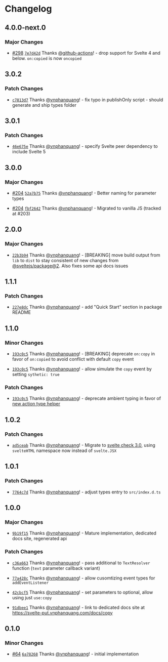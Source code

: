 # Changelog

## 4.0.0-next.0

### Major Changes

- [#298](https://github.com/vnphanquang/svelte-put/pull/298) [`7e7d42d`](https://github.com/vnphanquang/svelte-put/commit/7e7d42d938f78dee8a01fc28a04fdaad6fe1a529) Thanks [@github-actions](https://github.com/apps/github-actions)! - drop support for Svelte 4 and below. `on:copied` is now `oncopied`

## 3.0.2

### Patch Changes

- [`c7813d7`](https://github.com/vnphanquang/svelte-put/commit/c7813d7caf9bac19edfed1e0cf6778e1c9c607d5) Thanks [@vnphanquang](https://github.com/vnphanquang)! - fix typo in publishOnly script - should generate and ship types folder

## 3.0.1

### Patch Changes

- [`46e675e`](https://github.com/vnphanquang/svelte-put/commit/46e675e05e87ca042af231cd059dc944cd6080d5) Thanks [@vnphanquang](https://github.com/vnphanquang)! - specify Svelte peer dependency to include Svelte 5

## 3.0.0

### Major Changes

- [#204](https://github.com/vnphanquang/svelte-put/pull/204) [`52a7b75`](https://github.com/vnphanquang/svelte-put/commit/52a7b75532d921593365548cae1e7536cfa8e830) Thanks [@vnphanquang](https://github.com/vnphanquang)! - Better naming for parameter types

- [#204](https://github.com/vnphanquang/svelte-put/pull/204) [`fbf2642`](https://github.com/vnphanquang/svelte-put/commit/fbf2642ed298a67408177d78c283d226d94c7e45) Thanks [@vnphanquang](https://github.com/vnphanquang)! - Migrated to vanilla JS (tracked at #203)

## 2.0.0

### Major Changes

- [`22b3b94`](https://github.com/vnphanquang/svelte-put/commit/22b3b94c74d58f5e8f2c826d0d4a9bd15b45fa94) Thanks [@vnphanquang](https://github.com/vnphanquang)! - [BREAKING] move build output from `lib` to `dist` to stay consistent of new changes from [@sveltejs/package@2](https://github.com/sveltejs/kit/releases/tag/%40sveltejs/package%402.0.0). Also fixes some api docs issues

## 1.1.1

### Patch Changes

- [`227e8dc`](https://github.com/vnphanquang/svelte-put/commit/227e8dc11f850787f9f98eb4b24cd23015c9c25c) Thanks [@vnphanquang](https://github.com/vnphanquang)! - add "Quick Start" section in package README

## 1.1.0

### Minor Changes

- [`193c0c5`](https://github.com/vnphanquang/svelte-put/commit/193c0c5c9525ade0ec4e9a512c21e96a26139238) Thanks [@vnphanquang](https://github.com/vnphanquang)! - [BREAKING] deprecate `on:copy` in favor of `on:copied` to avoid conflict with default `copy` event

- [`193c0c5`](https://github.com/vnphanquang/svelte-put/commit/193c0c5c9525ade0ec4e9a512c21e96a26139238) Thanks [@vnphanquang](https://github.com/vnphanquang)! - allow simulate the `copy` event by setting `sythetic: true`

### Patch Changes

- [`193c0c5`](https://github.com/vnphanquang/svelte-put/commit/193c0c5c9525ade0ec4e9a512c21e96a26139238) Thanks [@vnphanquang](https://github.com/vnphanquang)! - deprecate ambient typing in favor of [new action type helper](https://github.com/sveltejs/svelte/pull/7805)

## 1.0.2

### Patch Changes

- [`ad5ceab`](https://github.com/vnphanquang/svelte-put/commit/ad5ceab52f89adbcd6d4680c247113c96063f395) Thanks [@vnphanquang](https://github.com/vnphanquang)! - Migrate to [svelte check 3.0](https://github.com/sveltejs/language-tools/releases/tag/svelte-check-3.0.1), using `svelteHTML` namespace now instead of `svelte.JSX`

## 1.0.1

### Patch Changes

- [`7764c7d`](https://github.com/vnphanquang/svelte-put/commit/7764c7d85f8ee12b45cb9eb68a246fcd8e3f8839) Thanks [@vnphanquang](https://github.com/vnphanquang)! - adjust types entry to `src/index.d.ts`

## 1.0.0

### Major Changes

- [`9b19f15`](https://github.com/vnphanquang/svelte-put/commit/9b19f1565f84c9ec98e051943ebfc7bc3ce17357) Thanks [@vnphanquang](https://github.com/vnphanquang)! - Mature implementation, dedicated docs site, regenerated api

### Patch Changes

- [`c36a663`](https://github.com/vnphanquang/svelte-put/commit/c36a66324003b6011d6f0d9d590e81ab4f65dca5) Thanks [@vnphanquang](https://github.com/vnphanquang)! - pass additional to `TextResolver` function (`text` parameter callback variant)

- [`77a428c`](https://github.com/vnphanquang/svelte-put/commit/77a428c64e22925c4b6d1d123aaa4e1489c6dd28) Thanks [@vnphanquang](https://github.com/vnphanquang)! - allow cusomtizing event types for `addEventListener`

- [`42cbcf5`](https://github.com/vnphanquang/svelte-put/commit/42cbcf5d66e028cec7c4a358ec696f7fcc1d12d8) Thanks [@vnphanquang](https://github.com/vnphanquang)! - set parameters to optional, allow using just `use:copy`

- [`91dbee1`](https://github.com/vnphanquang/svelte-put/commit/91dbee1bd8f4b797f12cbec60569d36434dfacac) Thanks [@vnphanquang](https://github.com/vnphanquang)! - link to dedicated docs site at https://svelte-put.vnphanquang.com/docs/copy

## 0.1.0

### Minor Changes

- [#64](https://github.com/vnphanquang/svelte-put/pull/64) [`6a78268`](https://github.com/vnphanquang/svelte-put/commit/6a78268235d03a1c218df50aefb823315c1c104a) Thanks [@vnphanquang](https://github.com/vnphanquang)! - initial implementation
